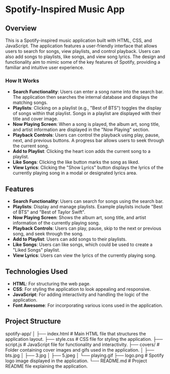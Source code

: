 # Spotify-Inspired Music App

## Overview

This is a Spotify-inspired music application built with HTML, CSS, and JavaScript. The application features a user-friendly interface that allows users to search for songs, view playlists, and control playback.
Users can also add songs to playlists, like songs, and view song lyrics. The design and functionality aim to mimic some of the key features of Spotify, providing a familiar and intuitive user experience.

### How It Works

- **Search Functionality**: Users can enter a song name into the search bar. The application then searches the internal database and displays the matching songs.
- **Playlists**: Clicking on a playlist (e.g., "Best of BTS") toggles the display of songs within that playlist. Songs in a playlist are displayed with their title and cover image.
- **Now Playing Screen**: When a song is played, the album art, song title, and artist information are displayed in the "Now Playing" section.
- **Playback Controls**: Users can control the playback using play, pause, next, and previous buttons. A progress bar allows users to seek through the current song.
- **Add to Playlist**: Clicking the heart icon adds the current song to a playlist.
- **Like Songs**: Clicking the like button marks the song as liked.
- **View Lyrics**: Clicking the "Show Lyrics" button displays the lyrics of the currently playing song in a modal or designated lyrics area.

## Features

- **Search Functionality**: Users can search for songs using the search bar.
- **Playlists**: Display and manage playlists. Example playlists include "Best of BTS" and "Best of Taylor Swift".
- **Now Playing Screen**: Shows the album art, song title, and artist information of the currently playing song.
- **Playback Controls**: Users can play, pause, skip to the next or previous song, and seek through the song.
- **Add to Playlist**: Users can add songs to their playlists.
- **Like Songs**: Users can like songs, which could be used to create a "Liked Songs" playlist.
- **View Lyrics**: Users can view the lyrics of the currently playing song.

## Technologies Used

- **HTML**: For structuring the web page.
- **CSS**: For styling the application to look appealing and responsive.
- **JavaScript**: For adding interactivity and handling the logic of the application.
- **Font Awesome**: For incorporating various icons used in the application.

## Project Structure
spotify-app/
│
├── index.html # Main HTML file that structures the application layout.
├── style.css # CSS file for styling the application.
├── script.js # JavaScript file for functionality and interactivity.
├── covers/ # Folder containing cover images and gifs used in the application.
│ ├── bts.jpg
│ ├── 3.jpg
│ ├── 5.jpeg
│ └── playing.gif
├── logo.png # Spotify logo image displayed in the application.
└── README.md # Project README file explaining the application.
